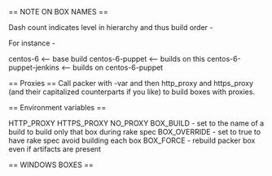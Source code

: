 == NOTE ON BOX NAMES ==

Dash count indicates level in hierarchy and thus build order -

For instance -

centos-6 <-- base build
centos-6-puppet <-- builds on this
centos-6-puppet-jenkins <-- builds on centos-6-puppet

== Proxies ==
Call packer with -var and then http_proxy and https_proxy (and their capitalized counterparts if you like) to build boxes with proxies.

== Environment variables ==

HTTP_PROXY
HTTPS_PROXY
NO_PROXY
BOX_BUILD - set to the name of a build to build only that box during rake spec
BOX_OVERRIDE - set to true to have rake spec avoid building each box
BOX_FORCE - rebuild packer box even if artifacts are present

== WINDOWS BOXES ==
